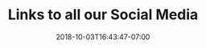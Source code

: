 ---
title: "Links to all our Social Media"
date: 2018-10-03T16:43:47-07:00
draft: false

description: DIESMO 5 is a software development company building the tools for the minds that help advance humankind.
---